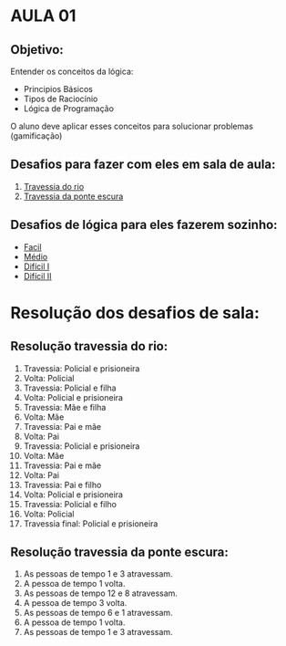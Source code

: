 # AULA 01 

## Objetivo:
Entender os conceitos da lógica: 
- Principios Básicos
- Tipos de Raciocínio
- Lógica de Programação
 
O aluno deve aplicar esses conceitos para solucionar problemas (gamificação)

## Desafios para fazer com eles em sala de aula:
1. [Travessia do rio](https://www.atividadeseducativas.com.br/index.php?id=197)
2. [Travessia da ponte escura](https://www.atividadeseducativas.com.br/index.php?id=198#google_vignette)


## Desafios de lógica para eles fazerem sozinho:
- [Facil](https://rachacuca.com.br/logica/problemas/show-de-talentos/)
- [Médio](https://rachacuca.com.br/logica/problemas/rodizio-de-pizza/)
- [Difícil I](https://rachacuca.com.br/logica/problemas/black-friday/)
- [Difícil II](https://rachacuca.com.br/logica/problemas/festa-junina/)


# Resolução dos desafios de sala:
## Resolução travessia do rio:
1. Travessia: Policial e prisioneira
2. Volta: Policial
3. Travessia: Policial e filha
4. Volta: Policial e prisioneira
5. Travessia: Mãe e filha
6. Volta: Mãe
7. Travessia: Pai e mãe
8. Volta: Pai
9. Travessia: Policial e prisioneira
10. Volta: Mãe
11. Travessia: Pai e mãe
12. Volta: Pai
13. Travessia: Pai e filho
14. Volta: Policial e prisioneira
15. Travessia: Policial e filho
16. Volta: Policial
17. Travessia final: Policial e prisioneira


## Resolução travessia da ponte escura:
1. As pessoas de tempo 1 e 3 atravessam.
2. A pessoa de tempo 1 volta.
3. As pessoas de tempo 12 e 8 atravessam.
4. A pessoa de tempo 3 volta.
5. As pessoas de tempo 6 e 1 atravessam.
6. A pessoa de tempo 1 volta.
7. As pessoas de tempo 1 e 3 atravessam.




